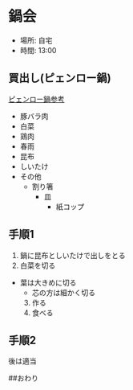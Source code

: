 # 鍋会

* 場所: 自宅
* 時間: 13:00


## 買出し(ピェンロー鍋)

[ピェンロー鍋参考](http://localhost)

* 豚バラ肉
* 白菜
* 鶏肉
* 春雨
* 昆布
* しいたけ
* その他
  - 割り箸
    - 皿
      - 紙コップ


## 手順1

1. 鍋に昆布としいたけで出しをとる
2. 白菜を切る
  * 葉は大きめに切る
    * 芯の方は細かく切る
    3. 作る
    4. 食べる



## 手順2

後は適当


##おわり

